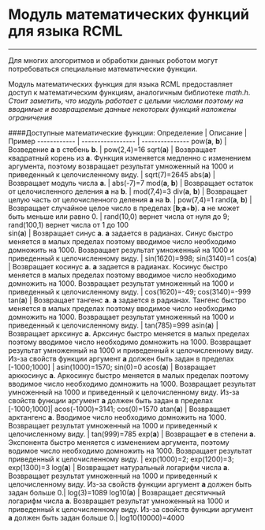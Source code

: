 # Модуль математических функций для языка RCML
-------------------------------
Для многих алогоритмов и обработки данных роботом могут потребоваться специальные математические функции. 

Модуль математических функция для языка RCML предоставляет доступ к математическим функциям, аналогичным библиотеке *math.h*.
*Стоит заметить, что модуль работает с целыми числами поэтому на вводимые и возвращаемые данные некоторых функций наложены ограничения*

####Доступные математические функции:
Определение  | Описание | Пример
------------  | -----------------  | ---------------
pow(**a**, **b**)  | Возведение **a** в стебень **b**.  |  pow(2,4)=16
sqrt(**a**)  | Возвращает квадратный корень из **a**. Функция изменяется медленно с изменением аргумента, поэтому возвращает результат умноженный на 1000 и приведенный к целочисленному виду. |  sqrt(7)=2645
abs(**a**)   | Возвращает модуль числа **a**. |  abs(-7)=7
mod(**a**, **b**)  | Возвращает остаток от целочисленного деления **a** на **b**.  |  mod(7,4)=3
div(**a**, **b**)  | Возвращает целую часть от целочисленного деления **a** на **b**.  |  pow(7,4)=1
rand(**a**, **b**) | Возвращает случайное целое число в пределах  [**b**;**a**+**b**). **a** не может быть меньше или равно 0.  |  rand(10,0) вернет числа от нуля до 9;  rand(100,1) вернет числа от 1 до 100    
sin(**a**)   | Возвращает cинус **a**. **a** задается в радианах. Синус быстро меняется в малых пределах поэтому вводимое число необходимо домножить на 1000. Возвращает результат умноженный на 1000 и приведенный к целочисленному виду. |  sin(1620)=998; sin(3140)=1
cos(**a**)   | Возвращает коcинус **a**. **a** задается в радианах. Косинус быстро меняется в малых пределах поэтому вводимое число необходимо домножить на 1000. Возвращает результат умноженный на 1000 и приведенный к целочисленному виду. |  cos(1620)=-49; cos(3140)=-999
tan(**a**)   | Возвращает тангенс **a**. **a** задается в радианах. Тангенс быстро меняется в малых пределах поэтому вводимое число необходимо домножить на 1000. Возвращает результат умноженный на 1000 и приведенный к целочисленному виду. |  tan(785)=999
asin(**a**)  | Возвращает аркcинус **a**. Арксинус быстро меняется в малых пределах поэтому вводимое число необходимо домножить на 1000. Возвращает результат умноженный на 1000 и приведенный к целочисленному виду. Из-за свойств функции аргумент **a** должен быть задан в пределах [-1000;1000] |  asin(1000)=1570; sin(0)=0
acos(**a**)  | Возвращает арккоcинус **a**. Аркосинус быстро меняется в малых пределах поэтому вводимое число необходимо домножить на 1000. Возвращает результат умноженный на 1000 и приведенный к целочисленному виду. Из-за свойств функции аргумент **a** должен быть задан в пределах [-1000;1000]|  acos(-1000)=3141; cos(0)=1570
atan(**a**)  | Возвращает арктангенс **a**. Вводимое число необходимо домножить на 1000. Возвращает результат умноженный на 1000 и приведенный к целочисленному виду. |  tan(999)=785
exp(**a**)   | Возвращает **e** в степени **a**. Экспонента быстро меняется с изменением аргумента, поэтому водимое число необходимо домножить на 1000. Возвращает результат приведенный к целочисленному виду. |  exp(1000)=2; exp(1200)=3; exp(1300)=3
log(**a**)   | Возвращает натуральный логарифм числа **a**. Возвращает результат умноженный на 1000 и приведенный к целочисленному виду. Из-за свойств функции аргумент **a** должен быть задан больше 0.|  log(3)=1089
log10(**a**) | Возвращает десятичный логарифм числа **a**. Возвращает результат умноженный на 1000 и приведенный к целочисленному виду. Из-за свойств функции аргумент **a** должен быть задан больше 0.|  log10(10000)=4000

